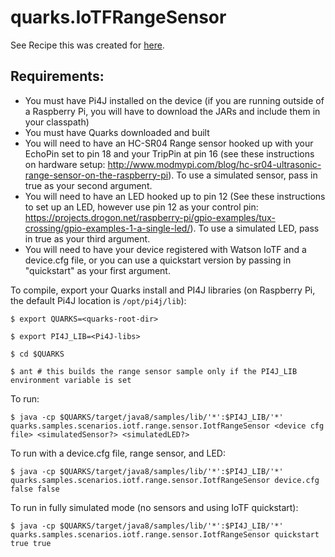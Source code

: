 # quarks.IoTFRangeSensor

See Recipe this was created for [here](https://developer.ibm.com/recipes/tutorials/apache-quarks-on-pi-to-watson-iot-foundation/). 

## Requirements: 
* You must have Pi4J installed on the device (if you are running outside of a Raspberry Pi, you will have to download the JARs and include them in your classpath)
* You must have Quarks downloaded and built
* You will need to have an HC-SR04 Range sensor hooked up with your EchoPin set to pin 18 and your TripPin at pin 16 (see these instructions on hardware setup: http://www.modmypi.com/blog/hc-sr04-ultrasonic-range-sensor-on-the-raspberry-pi). To use a simulated sensor, pass in true as your second argument. 
* You will need to have an LED hooked up to pin 12 (See these instructions to set up an LED, however use pin 12 as your control pin: https://projects.drogon.net/raspberry-pi/gpio-examples/tux-crossing/gpio-examples-1-a-single-led/). To use a simulated LED, pass in true as your third argument. 
* You will need to have your device registered with Watson IoTF and a device.cfg file, or you can use a quickstart version by passing in "quickstart" as your first argument.
 
To compile, export your Quarks install and PI4J libraries (on Raspberry Pi, the default Pi4J location is `/opt/pi4j/lib`):

`$ export QUARKS=<quarks-root-dir>`

`$ export PI4J_LIB=<Pi4J-libs>`

`$ cd $QUARKS`

`$ ant # this builds the range sensor sample only if the PI4J_LIB environment variable is set`  

To run: 

`$ java -cp $QUARKS/target/java8/samples/lib/'*':$PI4J_LIB/'*' quarks.samples.scenarios.iotf.range.sensor.IotfRangeSensor <device cfg file> <simulatedSensor?> <simulatedLED?>`

To run with a device.cfg file, range sensor, and LED:

`$ java -cp $QUARKS/target/java8/samples/lib/'*':$PI4J_LIB/'*' quarks.samples.scenarios.iotf.range.sensor.IotfRangeSensor device.cfg false false`

To run in fully simulated mode (no sensors and using IoTF quickstart): 

`$ java -cp $QUARKS/target/java8/samples/lib/'*':$PI4J_LIB/'*' quarks.samples.scenarios.iotf.range.sensor.IotfRangeSensor quickstart true true`